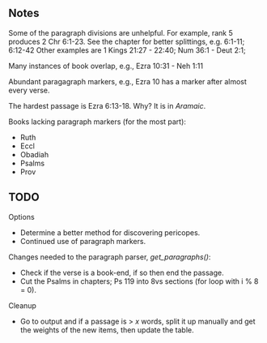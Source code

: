 ## Notes

Some of the paragraph divisions are unhelpful. For example, rank 5 produces 
2 Chr 6:1-23. See the chapter for better splittings, e.g. 6:1-11; 6:12-42
Other examples are 1 Kings 21:27 - 22:40; Num 36:1 - Deut 2:1; 

Many instances of book overlap, e.g., Ezra 10:31 - Neh 1:11

Abundant paragagraph markers, e.g., Ezra 10 has a marker after almost every verse. 

The hardest passage is Ezra 6:13-18. Why? It is in *Aramaic*. 

Books lacking paragraph markers (for the most part):
* Ruth
* Eccl
* Obadiah
* Psalms
* Prov

## TODO
Options
* Determine a better method for discovering pericopes.
* Continued use of paragraph markers.

Changes needed to the paragraph parser, *get_paragraphs()*:
* Check if the verse is a book-end, if so then end the passage.
* Cut the Psalms in chapters; Ps 119 into 8vs sections (for loop with i % 8 = 0).

Cleanup 
* Go to output and if a passage is > *x* words, split it up manually and get the weights of the new items, then update the table. 
